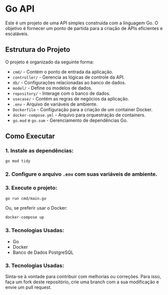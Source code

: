 # Go API

Este é um projeto de uma API simples construída com a linguagem Go. O objetivo é fornecer um ponto de partida para a criação de APIs eficientes e escaláveis.

## Estrutura do Projeto

O projeto é organizado da seguinte forma:

- `cmd/` - Contém o ponto de entrada da aplicação.
- `controller/` - Gerencia as lógicas de controle da API.
- `db/` - Configurações relacionadas ao banco de dados.
- `model/` - Define os modelos de dados.
- `repository/` - Interage com o banco de dados.
- `usecase/` - Contém as regras de negócios da aplicação.
- `.env` - Arquivo de variáveis de ambiente.
- `Dockerfile` - Configuração para a criação de um container Docker.
- `docker-compose.yml` - Arquivo para orquestração de containers.
- `go.mod` e `go.sum` - Gerenciamento de dependências Go.

## Como Executar

### 1. Instale as dependências:

```bash
go mod tidy
```

### 2. Configure o arquivo `.env` com suas variáveis de ambiente.

### 3. Execute o projeto:

```bash
go run cmd/main.go
```

Ou, se preferir usar o Docker:

```bash
docker-compose up
```

### 3. Tecnologias Usadas:

- Go 
- Docker 
- Banco de Dados PostgreSQL


### 3. Tecnologias Usadas:

Sinta-se à vontade para contribuir com melhorias ou correções. Para isso, faça um fork deste repositório, crie uma branch com a sua modificação e envie um pull request.
